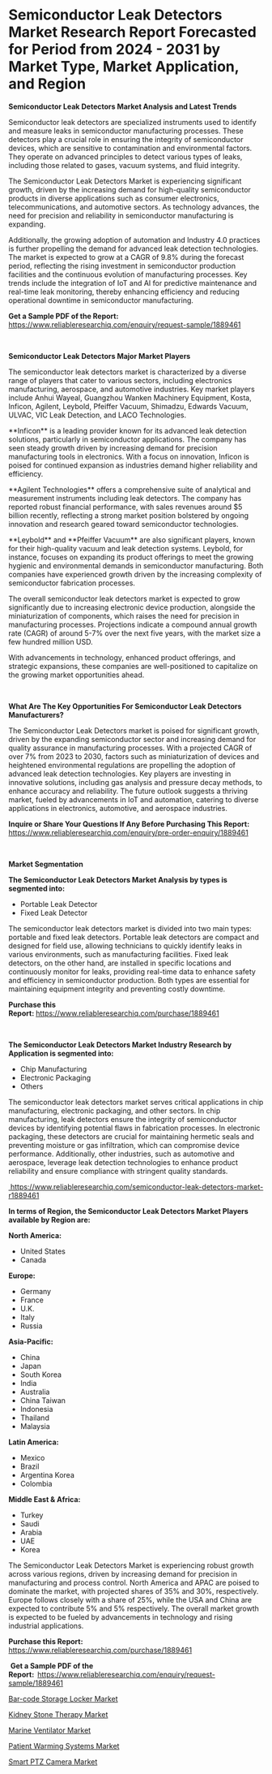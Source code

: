 <p><h1>Semiconductor Leak Detectors Market Research Report Forecasted for Period from 2024 -  2031 by Market Type, Market Application, and Region</h1></p><p><strong>Semiconductor Leak Detectors Market Analysis and Latest Trends</strong></p>
<p><p>Semiconductor leak detectors are specialized instruments used to identify and measure leaks in semiconductor manufacturing processes. These detectors play a crucial role in ensuring the integrity of semiconductor devices, which are sensitive to contamination and environmental factors. They operate on advanced principles to detect various types of leaks, including those related to gases, vacuum systems, and fluid integrity. </p><p>The Semiconductor Leak Detectors Market is experiencing significant growth, driven by the increasing demand for high-quality semiconductor products in diverse applications such as consumer electronics, telecommunications, and automotive sectors. As technology advances, the need for precision and reliability in semiconductor manufacturing is expanding. </p><p>Additionally, the growing adoption of automation and Industry 4.0 practices is further propelling the demand for advanced leak detection technologies. The market is expected to grow at a CAGR of 9.8% during the forecast period, reflecting the rising investment in semiconductor production facilities and the continuous evolution of manufacturing processes. Key trends include the integration of IoT and AI for predictive maintenance and real-time leak monitoring, thereby enhancing efficiency and reducing operational downtime in semiconductor manufacturing.</p></p>
<p><strong>Get a Sample PDF of the Report:&nbsp;</strong> <a href="https://www.reliableresearchiq.com/enquiry/request-sample/1889461?utm_campaign=1136&utm_medium=2&utm_source=Github&utm_content=ia&utm_term=24102024&utm_id=semiconductor-leak-detectors">https://www.reliableresearchiq.com/enquiry/request-sample/1889461</a></p>
<p>&nbsp;</p>
<p><strong>Semiconductor Leak Detectors Major Market Players</strong></p>
<p><p>The semiconductor leak detectors market is characterized by a diverse range of players that cater to various sectors, including electronics manufacturing, aerospace, and automotive industries. Key market players include Anhui Wayeal, Guangzhou Wanken Machinery Equipment, Kosta, Inficon, Agilent, Leybold, Pfeiffer Vacuum, Shimadzu, Edwards Vacuum, ULVAC, VIC Leak Detection, and LACO Technologies.</p><p>**Inficon** is a leading provider known for its advanced leak detection solutions, particularly in semiconductor applications. The company has seen steady growth driven by increasing demand for precision manufacturing tools in electronics. With a focus on innovation, Inficon is poised for continued expansion as industries demand higher reliability and efficiency.</p><p>**Agilent Technologies** offers a comprehensive suite of analytical and measurement instruments including leak detectors. The company has reported robust financial performance, with sales revenues around $5 billion recently, reflecting a strong market position bolstered by ongoing innovation and research geared toward semiconductor technologies.</p><p>**Leybold** and **Pfeiffer Vacuum** are also significant players, known for their high-quality vacuum and leak detection systems. Leybold, for instance, focuses on expanding its product offerings to meet the growing hygienic and environmental demands in semiconductor manufacturing. Both companies have experienced growth driven by the increasing complexity of semiconductor fabrication processes.</p><p>The overall semiconductor leak detectors market is expected to grow significantly due to increasing electronic device production, alongside the miniaturization of components, which raises the need for precision in manufacturing processes. Projections indicate a compound annual growth rate (CAGR) of around 5-7% over the next five years, with the market size a few hundred million USD.</p><p>With advancements in technology, enhanced product offerings, and strategic expansions, these companies are well-positioned to capitalize on the growing market opportunities ahead.</p></p>
<p>&nbsp;</p>
<p><strong>What Are The Key Opportunities For Semiconductor Leak Detectors Manufacturers?</strong></p>
<p><p>The Semiconductor Leak Detectors market is poised for significant growth, driven by the expanding semiconductor sector and increasing demand for quality assurance in manufacturing processes. With a projected CAGR of over 7% from 2023 to 2030, factors such as miniaturization of devices and heightened environmental regulations are propelling the adoption of advanced leak detection technologies. Key players are investing in innovative solutions, including gas analysis and pressure decay methods, to enhance accuracy and reliability. The future outlook suggests a thriving market, fueled by advancements in IoT and automation, catering to diverse applications in electronics, automotive, and aerospace industries.</p></p>
<p><strong>Inquire or Share Your Questions If Any Before Purchasing This Report:</strong> <a href="https://www.reliableresearchiq.com/enquiry/pre-order-enquiry/1889461?utm_campaign=1136&utm_medium=2&utm_source=Github&utm_content=ia&utm_term=24102024&utm_id=semiconductor-leak-detectors">https://www.reliableresearchiq.com/enquiry/pre-order-enquiry/1889461</a></p>
<p>&nbsp;</p>
<p><strong>Market Segmentation</strong></p>
<p><strong>The Semiconductor Leak Detectors Market Analysis by types is segmented into:</strong></p>
<p><ul><li>Portable Leak Detector</li><li>Fixed Leak Detector</li></ul></p>
<p><p>The semiconductor leak detectors market is divided into two main types: portable and fixed leak detectors. Portable leak detectors are compact and designed for field use, allowing technicians to quickly identify leaks in various environments, such as manufacturing facilities. Fixed leak detectors, on the other hand, are installed in specific locations and continuously monitor for leaks, providing real-time data to enhance safety and efficiency in semiconductor production. Both types are essential for maintaining equipment integrity and preventing costly downtime.</p></p>
<p><strong>Purchase this Report:&nbsp;</strong><a href="https://www.reliableresearchiq.com/purchase/1889461?utm_campaign=1136&utm_medium=2&utm_source=Github&utm_content=ia&utm_term=24102024&utm_id=semiconductor-leak-detectors">https://www.reliableresearchiq.com/purchase/1889461</a></p>
<p>&nbsp;</p>
<p><strong>The Semiconductor Leak Detectors Market Industry Research by Application is segmented into:</strong></p>
<p><ul><li>Chip Manufacturing</li><li>Electronic Packaging</li><li>Others</li></ul></p>
<p><p>The semiconductor leak detectors market serves critical applications in chip manufacturing, electronic packaging, and other sectors. In chip manufacturing, leak detectors ensure the integrity of semiconductor devices by identifying potential flaws in fabrication processes. In electronic packaging, these detectors are crucial for maintaining hermetic seals and preventing moisture or gas infiltration, which can compromise device performance. Additionally, other industries, such as automotive and aerospace, leverage leak detection technologies to enhance product reliability and ensure compliance with stringent quality standards.</p></p>
<p><a href="https://www.reliableresearchiq.com/semiconductor-leak-detectors-market-r1889461?utm_campaign=1136&utm_medium=2&utm_source=Github&utm_content=ia&utm_term=24102024&utm_id=semiconductor-leak-detectors">&nbsp;https://www.reliableresearchiq.com/semiconductor-leak-detectors-market-r1889461</a></p>
<p><strong>In terms of Region, the Semiconductor Leak Detectors Market Players available by Region are:</strong></p>
<p>
    <p> <strong> North America: </strong>
        <ul>
            <li>United States</li>
            <li>Canada</li>
        </ul>
        </p> 
    <p> <strong> Europe: </strong>
        <ul>
            <li>Germany</li>
            <li>France</li>
            <li>U.K.</li>
            <li>Italy</li>
            <li>Russia</li>
        </ul>
        </p> 
    <p> <strong> Asia-Pacific: </strong>
        <ul>
            <li>China</li>
            <li>Japan</li>
            <li>South Korea</li>
            <li>India</li>
            <li>Australia</li>
            <li>China Taiwan</li>
            <li>Indonesia</li>
            <li>Thailand</li>
            <li>Malaysia</li>
        </ul>
        </p> 
    <p> <strong> Latin America: </strong>
        <ul>
            <li>Mexico</li>
            <li>Brazil</li>
            <li>Argentina Korea</li>
            <li>Colombia</li>
        </ul>
        </p> 
    <p> <strong> Middle East & Africa: </strong>
        <ul>
            <li>Turkey</li>
            <li>Saudi</li>
            <li>Arabia</li>
            <li>UAE</li>
            <li>Korea</li>
        </ul>
    </p>
    </p>
<p><p>The Semiconductor Leak Detectors Market is experiencing robust growth across various regions, driven by increasing demand for precision in manufacturing and process control. North America and APAC are poised to dominate the market, with projected shares of 35% and 30%, respectively. Europe follows closely with a share of 25%, while the USA and China are expected to contribute 5% and 5% respectively. The overall market growth is expected to be fueled by advancements in technology and rising industrial applications.</p></p>
<p><strong>Purchase this Report: </strong><a href="https://www.reliableresearchiq.com/purchase/1889461?utm_campaign=1136&utm_medium=2&utm_source=Github&utm_content=ia&utm_term=24102024&utm_id=semiconductor-leak-detectors">https://www.reliableresearchiq.com/purchase/1889461</a></p>
<p>&nbsp;<strong>Get a Sample PDF of the Report:&nbsp;&nbsp;</strong><a href="https://www.reliableresearchiq.com/enquiry/request-sample/1889461?utm_campaign=1136&utm_medium=2&utm_source=Github&utm_content=ia&utm_term=24102024&utm_id=semiconductor-leak-detectors">https://www.reliableresearchiq.com/enquiry/request-sample/1889461</a></p>
<p><strong></strong></p>
<p><p><a href="https://github.com/graciah1naze/Market-Research-Report-List-1/blob/main/bar-code-storage-locker-market.md?utm_campaign=1136&utm_medium=2&utm_source=Github&utm_content=ia&utm_term=24102024&utm_id=semiconductor-leak-detectors">Bar-code Storage Locker Market</a></p><p><a href="https://www.linkedin.com/pulse/global-kidney-stone-therapy-market-trends-forecasts-strategic-lw30c?utm_campaign=1136&utm_medium=2&utm_source=Github&utm_content=ia&utm_term=24102024&utm_id=semiconductor-leak-detectors">Kidney Stone Therapy Market</a></p><p><a href="https://issuu.com/reportprime-2/docs/marine-ventilator-market-size-2030._83b0999240ef02?utm_campaign=1136&utm_medium=2&utm_source=Github&utm_content=ia&utm_term=24102024&utm_id=semiconductor-leak-detectors">Marine Ventilator Market</a></p><p><a href="https://www.linkedin.com/pulse/patient-warming-systems-market-strategic-insights-product-sl6oc?utm_campaign=1136&utm_medium=2&utm_source=Github&utm_content=ia&utm_term=24102024&utm_id=semiconductor-leak-detectors">Patient Warming Systems Market</a></p><p><a href="https://issuu.com/reportprime-2/docs/smart-ptz-camera-market-size-2030.p_719c31ee120509?utm_campaign=1136&utm_medium=2&utm_source=Github&utm_content=ia&utm_term=24102024&utm_id=semiconductor-leak-detectors">Smart PTZ Camera Market</a></p></p>